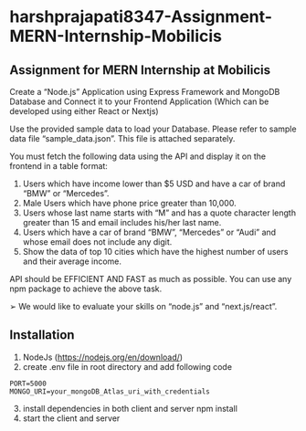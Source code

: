 # harshprajapati8347-Assignment-MERN-Internship-Mobilicis

## Assignment for MERN Internship at Mobilicis

Create a “Node.js” Application using Express Framework and MongoDB Database and Connect it to your Frontend Application (Which can be developed using either React or Nextjs)

Use the provided sample data to load your Database. Please refer to sample data file “sample_data.json”. This file is attached separately.

You must fetch the following data using the API and display it on the frontend in a table format:

1. Users which have income lower than $5 USD and have a car of brand “BMW” or “Mercedes”.
2. Male Users which have phone price greater than 10,000.
3. Users whose last name starts with “M” and has a quote character length greater than 15 and email includes his/her last name.
4. Users which have a car of brand “BMW”, “Mercedes” or “Audi” and whose email does not include any digit.
5. Show the data of top 10 cities which have the highest number of users and their average income.

API should be EFFICIENT AND FAST as much as possible.
You can use any npm package to achieve the above task.

➢ We would like to evaluate your skills on “node.js” and “next.js/react”.

## Installation

1. NodeJs (https://nodejs.org/en/download/)
2. create .env file in root directory and add following code

```
PORT=5000
MONGO_URI=your_mongoDB_Atlas_uri_with_credentials
```

3. install dependencies in both client and server npm install
4. start the client and server
